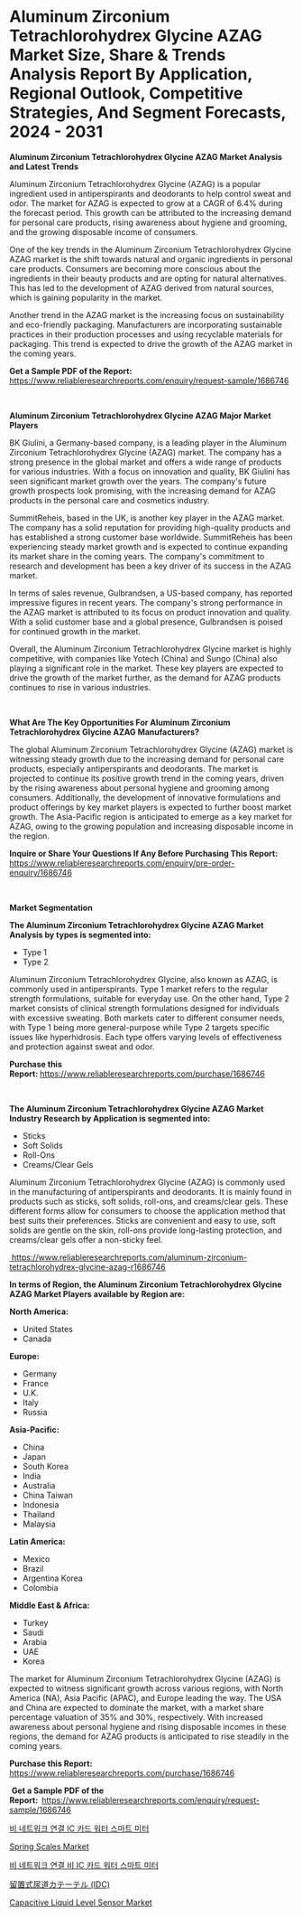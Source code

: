 <p><h1>Aluminum Zirconium Tetrachlorohydrex Glycine AZAG Market Size, Share & Trends Analysis Report By Application, Regional Outlook, Competitive Strategies, And Segment Forecasts, 2024 - 2031</h1></p><p><strong>Aluminum Zirconium Tetrachlorohydrex Glycine AZAG Market Analysis and Latest Trends</strong></p>
<p><p>Aluminum Zirconium Tetrachlorohydrex Glycine (AZAG) is a popular ingredient used in antiperspirants and deodorants to help control sweat and odor. The market for AZAG is expected to grow at a CAGR of 6.4% during the forecast period. This growth can be attributed to the increasing demand for personal care products, rising awareness about hygiene and grooming, and the growing disposable income of consumers.</p><p>One of the key trends in the Aluminum Zirconium Tetrachlorohydrex Glycine AZAG market is the shift towards natural and organic ingredients in personal care products. Consumers are becoming more conscious about the ingredients in their beauty products and are opting for natural alternatives. This has led to the development of AZAG derived from natural sources, which is gaining popularity in the market.</p><p>Another trend in the AZAG market is the increasing focus on sustainability and eco-friendly packaging. Manufacturers are incorporating sustainable practices in their production processes and using recyclable materials for packaging. This trend is expected to drive the growth of the AZAG market in the coming years.</p></p>
<p><strong>Get a Sample PDF of the Report:&nbsp;</strong> <a href="https://www.reliableresearchreports.com/enquiry/request-sample/1686746">https://www.reliableresearchreports.com/enquiry/request-sample/1686746</a></p>
<p>&nbsp;</p>
<p><strong>Aluminum Zirconium Tetrachlorohydrex Glycine AZAG Major Market Players</strong></p>
<p><p>BK Giulini, a Germany-based company, is a leading player in the Aluminum Zirconium Tetrachlorohydrex Glycine (AZAG) market. The company has a strong presence in the global market and offers a wide range of products for various industries. With a focus on innovation and quality, BK Giulini has seen significant market growth over the years. The company's future growth prospects look promising, with the increasing demand for AZAG products in the personal care and cosmetics industry.</p><p>SummitReheis, based in the UK, is another key player in the AZAG market. The company has a solid reputation for providing high-quality products and has established a strong customer base worldwide. SummitReheis has been experiencing steady market growth and is expected to continue expanding its market share in the coming years. The company's commitment to research and development has been a key driver of its success in the AZAG market.</p><p>In terms of sales revenue, Gulbrandsen, a US-based company, has reported impressive figures in recent years. The company's strong performance in the AZAG market is attributed to its focus on product innovation and quality. With a solid customer base and a global presence, Gulbrandsen is poised for continued growth in the market.</p><p>Overall, the Aluminum Zirconium Tetrachlorohydrex Glycine market is highly competitive, with companies like Yotech (China) and Sungo (China) also playing a significant role in the market. These key players are expected to drive the growth of the market further, as the demand for AZAG products continues to rise in various industries.</p></p>
<p>&nbsp;</p>
<p><strong>What Are The Key Opportunities For Aluminum Zirconium Tetrachlorohydrex Glycine AZAG Manufacturers?</strong></p>
<p><p>The global Aluminum Zirconium Tetrachlorohydrex Glycine (AZAG) market is witnessing steady growth due to the increasing demand for personal care products, especially antiperspirants and deodorants. The market is projected to continue its positive growth trend in the coming years, driven by the rising awareness about personal hygiene and grooming among consumers. Additionally, the development of innovative formulations and product offerings by key market players is expected to further boost market growth. The Asia-Pacific region is anticipated to emerge as a key market for AZAG, owing to the growing population and increasing disposable income in the region.</p></p>
<p><strong>Inquire or Share Your Questions If Any Before Purchasing This Report:</strong> <a href="https://www.reliableresearchreports.com/enquiry/pre-order-enquiry/1686746">https://www.reliableresearchreports.com/enquiry/pre-order-enquiry/1686746</a></p>
<p>&nbsp;</p>
<p><strong>Market Segmentation</strong></p>
<p><strong>The Aluminum Zirconium Tetrachlorohydrex Glycine AZAG Market Analysis by types is segmented into:</strong></p>
<p><ul><li>Type 1</li><li>Type 2</li></ul></p>
<p><p>Aluminum Zirconium Tetrachlorohydrex Glycine, also known as AZAG, is commonly used in antiperspirants. Type 1 market refers to the regular strength formulations, suitable for everyday use. On the other hand, Type 2 market consists of clinical strength formulations designed for individuals with excessive sweating. Both markets cater to different consumer needs, with Type 1 being more general-purpose while Type 2 targets specific issues like hyperhidrosis. Each type offers varying levels of effectiveness and protection against sweat and odor.</p></p>
<p><strong>Purchase this Report:&nbsp;</strong><a href="https://www.reliableresearchreports.com/purchase/1686746">https://www.reliableresearchreports.com/purchase/1686746</a></p>
<p>&nbsp;</p>
<p><strong>The Aluminum Zirconium Tetrachlorohydrex Glycine AZAG Market Industry Research by Application is segmented into:</strong></p>
<p><ul><li>Sticks</li><li>Soft Solids</li><li>Roll-Ons</li><li>Creams/Clear Gels</li></ul></p>
<p><p>Aluminum Zirconium Tetrachlorohydrex Glycine (AZAG) is commonly used in the manufacturing of antiperspirants and deodorants. It is mainly found in products such as sticks, soft solids, roll-ons, and creams/clear gels. These different forms allow for consumers to choose the application method that best suits their preferences. Sticks are convenient and easy to use, soft solids are gentle on the skin, roll-ons provide long-lasting protection, and creams/clear gels offer a non-sticky feel.</p></p>
<p><a href="https://www.reliableresearchreports.com/aluminum-zirconium-tetrachlorohydrex-glycine-azag-r1686746">&nbsp;https://www.reliableresearchreports.com/aluminum-zirconium-tetrachlorohydrex-glycine-azag-r1686746</a></p>
<p><strong>In terms of Region, the Aluminum Zirconium Tetrachlorohydrex Glycine AZAG Market Players available by Region are:</strong></p>
<p>
    <p> <strong> North America: </strong>
        <ul>
            <li>United States</li>
            <li>Canada</li>
        </ul>
        </p> 
    <p> <strong> Europe: </strong>
        <ul>
            <li>Germany</li>
            <li>France</li>
            <li>U.K.</li>
            <li>Italy</li>
            <li>Russia</li>
        </ul>
        </p> 
    <p> <strong> Asia-Pacific: </strong>
        <ul>
            <li>China</li>
            <li>Japan</li>
            <li>South Korea</li>
            <li>India</li>
            <li>Australia</li>
            <li>China Taiwan</li>
            <li>Indonesia</li>
            <li>Thailand</li>
            <li>Malaysia</li>
        </ul>
        </p> 
    <p> <strong> Latin America: </strong>
        <ul>
            <li>Mexico</li>
            <li>Brazil</li>
            <li>Argentina Korea</li>
            <li>Colombia</li>
        </ul>
        </p> 
    <p> <strong> Middle East & Africa: </strong>
        <ul>
            <li>Turkey</li>
            <li>Saudi</li>
            <li>Arabia</li>
            <li>UAE</li>
            <li>Korea</li>
        </ul>
    </p>
    </p>
<p><p>The market for Aluminum Zirconium Tetrachlorohydrex Glycine (AZAG) is expected to witness significant growth across various regions, with North America (NA), Asia Pacific (APAC), and Europe leading the way. The USA and China are expected to dominate the market, with a market share percentage valuation of 35% and 30%, respectively. With increased awareness about personal hygiene and rising disposable incomes in these regions, the demand for AZAG products is anticipated to rise steadily in the coming years.</p></p>
<p><strong>Purchase this Report: </strong><a href="https://www.reliableresearchreports.com/purchase/1686746">https://www.reliableresearchreports.com/purchase/1686746</a></p>
<p>&nbsp;<strong>Get a Sample PDF of the Report:&nbsp;&nbsp;</strong><a href="https://www.reliableresearchreports.com/enquiry/request-sample/1686746">https://www.reliableresearchreports.com/enquiry/request-sample/1686746</a></p>
<p><strong></strong></p>
<p><p><a href="https://github.com/vsoq0zknh59/Market-Research-Report-List-2/blob/main/7102496106117.md">비 네트워크 연결 IC 카드 워터 스마트 미터</a></p><p><a href="https://github.com/guneycigdem35/Market-Research-Report-List-3/blob/main/spring-scales-market.md">Spring Scales Market</a></p><p><a href="https://github.com/Tristiarton768456/Market-Research-Report-List-2/blob/main/4214865106118.md">비 네트워크 연결 비 IC 카드 워터 스마트 미터</a></p><p><a href="https://github.com/VinceMarvin1/Market-Research-Report-List-1/blob/main/6764794111207.md">留置式尿道カテーテル (IDC)</a></p><p><a href="https://issuu.com/reportprime-2/docs/capacitive-liquid-level-sensor-market-size-2030.pp">Capacitive Liquid Level Sensor Market</a></p></p>